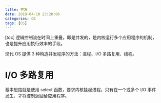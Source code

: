 ```yaml
---
title: 并发
date: 2018-04-10 23:20:06
categories: OS
tags: [OS]
---
```

[toc]
逻辑控制流在时间上重叠，即是并发的，是内核运行多个应用程序的机制，也是提升应用执行效率的手段。

现代 OS 提供 3 种构造并发程序的方法：进程、I/O 多路复用、线程。
# I/O 多路复用
基本思路就是使用 select 函数，要求内核挂起进程，只有在一个或多个 I/O 事件发生，才将控制返回给应用程序。
